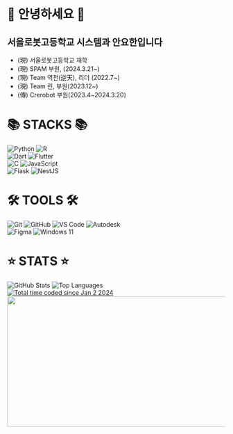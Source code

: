 <!DOCTYPE html>
<html lang="en">
<head>
    <meta charset="UTF-8">
    <meta http-equiv="X-UA-Compatible="IE=edge">
    <meta name="viewport" content="width=device-width, initial-scale=1.0">
</head>
<body>
    <div class="container">
        <h1>👋 안녕하세요 👋</h1>
        <h2>서을로봇고등학교 시스템과 안요한입니다</h2>
        <ul>
            <li>(現) 서울로봇고등학교 재학</li>
            <li>(現) SPAM 부원, (2024.3.21~)</li>
            <li>(現) Team 역천(逆天), 리더 (2022.7~)</li>
            <li>(現) Team 린, 부원(2023.12~)</li>
            <li>(傳) Crerobot 부원(2023.4~2024.3.20)</li>
        </ul>
        <div class="badge-container">
            <h1>📚 STACKS 📚</h1>
            <img src="https://skillicons.dev/icons?i=python" alt="Python">
            <img src="https://skillicons.dev/icons?i=r" alt="R">
            <br>
            <img src="https://skillicons.dev/icons?i=dart" alt="Dart">
            <img src="https://skillicons.dev/icons?i=flutter" alt="Flutter">
            <br>
            <img src="https://skillicons.dev/icons?i=c" alt="C">
            <img src="https://skillicons.dev/icons?i=js" alt="JavaScript">
            <br>
            <img src="https://skillicons.dev/icons?i=flask" alt="Flask">
            <img src="https://skillicons.dev/icons?i=nestjs" alt="NestJS">
        </div>
        <div class="badge-container">
            <h1>🛠 TOOLS 🛠</h1>
            <img src="https://skillicons.dev/icons?i=git" alt="Git">
            <img src="https://skillicons.dev/icons?i=github" alt="GitHub">
            <img src="https://skillicons.dev/icons?i=vscode" alt="VS Code">
            <img src="https://skillicons.dev/icons?i=autodesk" alt="Autodesk">
            <br>
            <img src="https://skillicons.dev/icons?i=figma" alt="Figma">
            <img src="https://skillicons.dev/icons?i=windows" alt="Windows 11">
        </div>
        <div class="stats">
            <h1>⭐ STATS ⭐</h1>
            <img src="https://github-readme-stats.vercel.app/api?username=uncroos&show_icons=true&theme=radical" alt="GitHub Stats"/>
            <img src="https://github-readme-stats.vercel.app/api/top-langs/?username=uncroos&layout=compact&theme=dark" alt="Top Languages"/>
        </div>
        </div>
    </div>
        <a href="https://wakatime.com/@018cc8f5-2dde-4e5c-b91c-53407ae38aa2"><img src="https://wakatime.com/badge/user/018cc8f5-2dde-4e5c-b91c-53407ae38aa2.svg" alt="Total time coded since Jan 2 2024" /></a>
    <div style="text-align:center">
        <a href="https://github.com/devxb/gitanimals">
        <img
          src="https://render.gitanimals.org/farms/uncroos"
          width="600"
          height="300"
        />
        </a>
</body>
</html>
